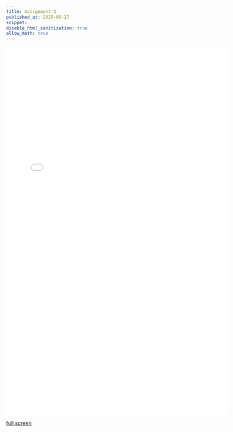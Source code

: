 ```yaml
---
title: Assignment 3
published_at: 2025-05-27
snippet: 
disable_html_sanitization: true
allow_math: true
---
```


<iframe src="/asm3/index.html" width="120%" height="1000px" style="border: none;"></iframe>

<a href="../static/asm3/index.html">full screen</a>